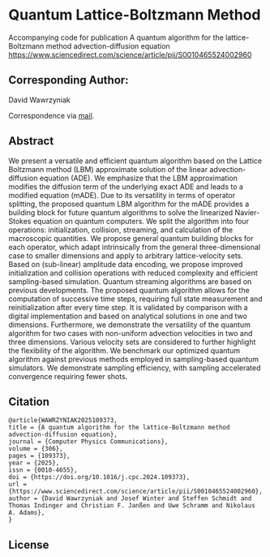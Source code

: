 # Quantum Lattice-Boltzmann Method
Accompanying code for publication A quantum algorithm for the lattice-Boltzmann method advection-diffusion equation
https://www.sciencedirect.com/science/article/pii/S0010465524002960
 
## Corresponding Author:
David Wawrzyniak

Correspondence via 
[mail](mailto:david.wawrzyniak@tum.de).

## Abstract
We present a versatile and efficient quantum algorithm based on the Lattice Boltzmann method (LBM) approximate solution of the linear advection-diffusion equation (ADE). We emphasize that the LBM approximation modifies the diffusion term of the underlying exact ADE and leads to a modified equation (mADE). Due to its versatility in terms of operator splitting, the proposed quantum LBM algorithm for the mADE provides a building block for future quantum algorithms to solve the linearized Navier-Stokes equation on quantum computers. We split the algorithm into four operations: initialization, collision, streaming, and calculation of the macroscopic quantities. We propose general quantum building blocks for each operator, which adapt intrinsically from the general three-dimensional case to smaller dimensions and apply to arbitrary lattice-velocity sets. Based on (sub-linear) amplitude data encoding, we propose improved initialization and collision operations with reduced complexity and efficient sampling-based simulation. Quantum streaming algorithms are based on previous developments. The proposed quantum algorithm allows for the computation of successive time steps, requiring full state measurement and reinitialization after every time step. It is validated by comparison with a digital implementation and based on analytical solutions in one and two dimensions. Furthermore, we demonstrate the versatility of the quantum algorithm for two cases with non-uniform advection velocities in two and three dimensions. Various velocity sets are considered to further highlight the flexibility of the algorithm. We benchmark our optimized quantum algorithm against previous methods employed in sampling-based quantum simulators. We demonstrate sampling efficiency, with sampling accelerated convergence requiring fewer shots.

## Citation
```
@article{WAWRZYNIAK2025109373,
title = {A quantum algorithm for the lattice-Boltzmann method advection-diffusion equation},
journal = {Computer Physics Communications},
volume = {306},
pages = {109373},
year = {2025},
issn = {0010-4655},
doi = {https://doi.org/10.1016/j.cpc.2024.109373},
url = {https://www.sciencedirect.com/science/article/pii/S0010465524002960},
author = {David Wawrzyniak and Josef Winter and Steffen Schmidt and Thomas Indinger and Christian F. Janßen and Uwe Schramm and Nikolaus A. Adams},
}
```

## License
